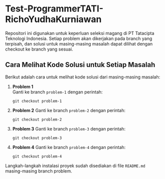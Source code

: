 # Test-ProgrammerTATI-RichoYudhaKurniawan

Repositori ini digunakan untuk keperluan seleksi magang di PT Tatacipta Teknologi Indonesia. Setiap problem akan dikerjakan pada branch yang terpisah, dan solusi untuk masing-masing masalah dapat dilihat dengan checkout ke branch yang sesuai.

## Cara Melihat Kode Solusi untuk Setiap Masalah

Berikut adalah cara untuk melihat kode solusi dari masing-masing masalah:

1. **Problem 1**  
   Ganti ke branch `problem-1` dengan perintah:
   ```
   git checkout problem-1
   ```

2. **Problem 2**
   Ganti ke branch `problem-2` dengan perintah:

   ```
   git checkout problem-2
   ```

3. **Problem 3**
   Ganti ke branch `problem-3` dengan perintah:

   ```
   git checkout problem-3
   ```

4. **Problem 4**
   Ganti ke branch `problem-4` dengan perintah:

   ```
   git checkout problem-4
   ```


Langkah-langkah instalasi proyek sudah disediakan di file `README.md` masing-masing branch problem.
